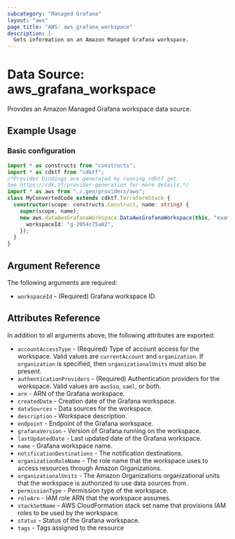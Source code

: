 ```yaml
---
subcategory: "Managed Grafana"
layout: "aws"
page_title: "AWS: aws_grafana_workspace"
description: |-
  Gets information on an Amazon Managed Grafana workspace.
---
```


# Data Source: aws_grafana_workspace

Provides an Amazon Managed Grafana workspace data source.

## Example Usage

### Basic configuration

```typescript
import * as constructs from "constructs";
import * as cdktf from "cdktf";
/*Provider bindings are generated by running cdktf get.
See https://cdk.tf/provider-generation for more details.*/
import * as aws from "./.gen/providers/aws";
class MyConvertedCode extends cdktf.TerraformStack {
  constructor(scope: constructs.Construct, name: string) {
    super(scope, name);
    new aws.dataAwsGrafanaWorkspace.DataAwsGrafanaWorkspace(this, "example", {
      workspaceId: "g-2054c75a02",
    });
  }
}

```

## Argument Reference

The following arguments are required:

* `workspaceId` - (Required) Grafana workspace ID.

## Attributes Reference

In addition to all arguments above, the following attributes are exported:

* `accountAccessType` - (Required) Type of account access for the workspace. Valid values are `currentAccount` and `organization`. If `organization` is specified, then `organizationalUnits` must also be present.
* `authenticationProviders` - (Required) Authentication providers for the workspace. Valid values are `awsSso`, `saml`, or both.
* `arn` - ARN of the Grafana workspace.
* `createdDate` - Creation date of the Grafana workspace.
* `dataSources` - Data sources for the workspace.
* `description` - Workspace description.
* `endpoint` - Endpoint of the Grafana workspace.
* `grafanaVersion` - Version of Grafana running on the workspace.
* `lastUpdatedDate` - Last updated date of the Grafana workspace.
* `name` - Grafana workspace name.
* `notificationDestinations` - The notification destinations.
* `organizationRoleName` - The role name that the workspace uses to access resources through Amazon Organizations.
* `organizationalUnits` - The Amazon Organizations organizational units that the workspace is authorized to use data sources from.
* `permissionType` - Permission type of the workspace.
* `roleArn` - IAM role ARN that the workspace assumes.
* `stackSetName` - AWS CloudFormation stack set name that provisions IAM roles to be used by the workspace.
* `status` - Status of the Grafana workspace.
* `tags` - Tags assigned to the resource

<!-- cache-key: cdktf-0.17.0-pre.15 input-aa25f948ae4a67ef67be82bc94139c2629576d22ad1d31a63728b6d088596e45 -->